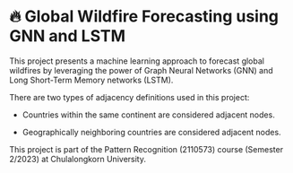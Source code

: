 # 🔥 Global Wildfire Forecasting using GNN and LSTM

This project presents a machine learning approach to forecast global wildfires by leveraging the power of Graph Neural Networks (GNN) and Long Short-Term Memory networks (LSTM).

There are two types of adjacency definitions used in this project:

- Countries within the same continent are considered adjacent nodes.

- Geographically neighboring countries are considered adjacent nodes.

This project is part of the Pattern Recognition (2110573) course (Semester 2/2023) at Chulalongkorn University.